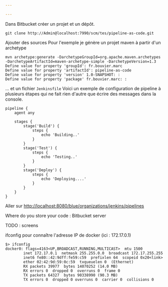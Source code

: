 ```yaml
---

---
```


Dans Bitbucket créer un projet et un dépôt.

```
git clone http://Admin@localhost:7990/scm/tes/pipeline-as-code.git
```

Ajouter des sources
Pour l'exemple je génère un projet maven à partir d'un archetype
```
mvn archetype:generate -DarchetypeGroupId=org.apache.maven.archetypes -DarchetypeArtifactId=maven-archetype-simple -DarchetypeVersion=1.3
Define value for property 'groupId': fr.bouvier.marc
Define value for property 'artifactId': pipeline-as-code
Define value for property 'version' 1.0-SNAPSHOT: : 
Define value for property 'package' fr.bouvier.marc: : 
```
... et un fichier `Jenkinsfile`
Voici un exemple de configuration de pipeline à plusieurs étapes qui ne fait rien d'autre que écrire des messages dans la console.
```
pipeline {
    agent any

    stages {
        stage('Build') {
            steps {
                echo 'Building..'
            }
        }
        stage('Test') {
            steps {
                echo 'Testing..'
            }
        }
        stage('Deploy') {
            steps {
                echo 'Deploying....'
            }
        }
    }
}
```

Aller sur [http://localhost:8080/blue/organizations/jenkins/pipelines](http://localhost:8080/blue/organizations/jenkins/pipelines)

Where do you store your code : Bitbucket server

TODO : screens

ifconfig pour connaître l'adresse IP de docker (ici : 172.17.0.1)
```
$> ifconfig
docker0: flags=4163<UP,BROADCAST,RUNNING,MULTICAST>  mtu 1500
        inet 172.17.0.1  netmask 255.255.0.0  broadcast 172.17.255.255
        inet6 fe80::42:9dff:fe59:c59  prefixlen 64  scopeid 0x20<link>
        ether 02:42:9d:59:0c:59  txqueuelen 0  (Ethernet)
        RX packets 39977  bytes 14070252 (14.0 MB)
        RX errors 0  dropped 0  overruns 0  frame 0
        TX packets 64327  bytes 90338990 (90.3 MB)
        TX errors 0  dropped 0 overruns 0  carrier 0  collisions 0
```